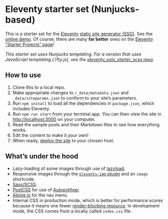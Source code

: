 # Eleventy starter set (Nunjucks-based)

This is a starter set for the [Eleventy](https://11ty.dev) [static site generator (SSG)](https://staticgen.com). See the [online demo](https://eleventy-solo-starter-njk-scss.vercel.app/). Of course, there are many **far better** ones on the [Eleventy “Starter Projects” page](https://www.11ty.dev/docs/starter/)!

*This starter set uses Nunjucks templating. For a version that uses JavaScript templating (.11ty.js), see the [eleventy_solo_starter_scss repo](https://github.com/brycewray/eleventy_solo_starter_scss).*

## How to use

1. Clone this to a local repo.
2. Make appropriate changes to `/_data/metadata.json` and `_data/siteparams.json` to conform to your site’s parameters.
3. Run `npm install` to load all the dependencies in `package.json`, which includes Eleventy.
4. Run `npm run start` from your terminal app. You can then view the site in [http://localhost:3000](http://localhost:3000) on your computer.
5. Read the sample posts and their Markdown files to see how everything works.
6. Edit the content to make it your own!
7. When ready, [deploy the site](https://www.11ty.dev/docs/tutorials/#put-it-on-the-web) to your chosen host.

## What’s under the hood

- Lazy-loading of some images through use of [lazyload](https://github.com/verlok/vanilla-lazyload).
- Responsive images through the [`eleventy-img` plugin](https://www.11ty.dev/docs/plugins/image/) and an `image` shortcode.
- [Sass/SCSS](https://sass-lang.com).
- [PostCSS](https://postcss.org) for use of [Autoprefixer](https://github.com/postcss/autoprefixer).
- [Alpine.js](https://github.com/alpinejs/alpine) for the nav menu.
- Internal CSS in production mode, which is better for performance scores because it means one fewer [render-blocking resource](https://web.dev/render-blocking-resources/). In development mode, the CSS comes from a locally called `index.css` file.